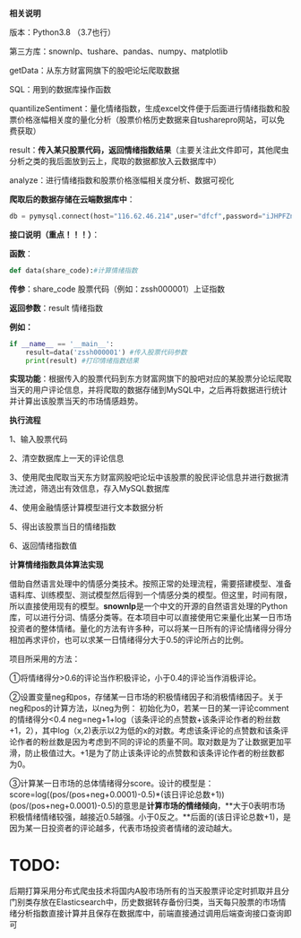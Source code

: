 **相关说明**

版本：Python3.8 （3.7也行）

第三方库：snownlp、tushare、pandas、numpy、matplotlib

getData：从东方财富网旗下的股吧论坛爬取数据

SQL：用到的数据库操作函数

quantilizeSentiment：量化情绪指数，生成excel文件便于后面进行情绪指数和股票价格涨幅相关度的量化分析（股票价格历史数据来自tusharepro网站，可以免费获取）

result：**传入某只股票代码，返回情绪指数结果**（主要关注此文件即可，其他爬虫分析之类的我后面放到云上，爬取的数据都放入云数据库中）

analyze：进行情绪指数和股票价格涨幅相关度分析、数据可视化



**爬取后的数据存储在云端数据库中**：

```python
db = pymysql.connect(host="116.62.46.214",user="dfcf",password="iJHPFZnRjXacNi6p",db="dfcf",port=3306)
```

**接口说明（重点！！！）**：

**函数**：

```python
def data(share_code):#计算情绪指数
```

**传参**：share_code 股票代码（例如：zssh000001）上证指数

**返回参数**：result 情绪指数

**例如：**

```python
if __name__ == '__main__':    
    result=data('zssh000001') #传入股票代码参数    
    print(result) #打印情绪指数结果
```

**实现功能**：根据传入的股票代码到东方财富网旗下的股吧对应的某股票分论坛爬取当天的用户评论信息，并将爬取的数据存储到MySQL中，之后再将数据进行统计并计算出该股票当天的市场情感趋势。

**执行流程**

1、输入股票代码

2、清空数据库上一天的评论信息

3、使用爬虫爬取当天东方财富网股吧论坛中该股票的股民评论信息并进行数据清洗过滤，筛选出有效信息，存入MySQL数据库

4、使用金融情感计算模型进行文本数据分析

5、得出该股票当日的情绪指数

6、返回情绪指数值

**计算情绪指数具体算法实现**

借助自然语言处理中的情感分类技术。按照正常的处理流程，需要搭建模型、准备语料库、训练模型、测试模型然后得到一个情感分类的模型。但这里，时间有限，所以直接使用现有的模型。**snownlp**是一个中文的开源的自然语言处理的Python库，可以进行分词、情感分类等。在本项目中可以直接使用它来量化出某一日市场投资者的整体情绪。量化的方法有许多种，可以将某一日所有的评论情绪得分得分相加再求评价，也可以求某一日情绪得分大于0.5的评论所占的比例。  

项目所采用的方法：

①将情绪得分>0.6的评论当作积极评论，小于0.4的评论当作消极评论。

②设置变量neg和pos，存储某一日市场的积极情绪因子和消极情绪因子。关于neg和pos的计算方法，以neg为例： 初始化为0，若某一日的某一评论comment的情绪得分<0.4 neg=neg+1+log（该条评论的点赞数+该条评论作者的粉丝数+1，2），其中log（x,2)表示以2为低的x的对数。考虑该条评论的点赞数和该条评论作者的粉丝数是因为考虑到不同的评论的质量不同。取对数是为了让数据更加平滑，防止极值过大。+1是为了防止该条评论的点赞数和该条评论作者的粉丝数都为0。

③计算某一日市场的总体情绪得分score。设计的模型是：
score=log((pos/(pos+neg+0.0001)-0.5)*(该日评论总数+1))
(pos/(pos+neg+0.0001)-0.5)的意思是**计算市场的情绪倾向**，**大于0表明市场积极情绪情绪较强，越接近0.5越强。小于0反之。**后面的(该日评论总数+1)，是因为某一日投资者的评论越多，代表市场投资者情绪的波动越大。
# TODO:
后期打算采用分布式爬虫技术将国内A股市场所有的当天股票评论定时抓取并且分门别类存放在Elasticsearch中，历史数据转存备份归类，当天每只股票的市场情绪分析指数直接计算并且保存在数据库中，前端直接通过调用后端查询接口查询即可
    